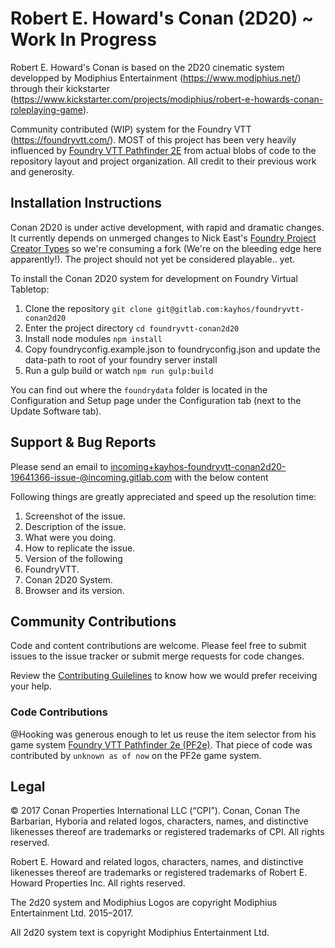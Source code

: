 # Robert E. Howard's Conan (2D20) ~ Work In Progress

Robert E. Howard's Conan is based on the 2D20 cinematic system developped by Modiphius Entertainment (https://www.modiphius.net/) through their kickstarter (https://www.kickstarter.com/projects/modiphius/robert-e-howards-conan-roleplaying-game).

Community contributed (WIP) system for the Foundry VTT (https://foundryvtt.com/). MOST of this project has been very heavily influenced by [Foundry VTT Pathfinder 2E](https://gitlab.com/hooking/foundry-vtt---pathfinder-2e) from actual blobs of code to the repository layout and project organization. All credit to their previous work and generosity. 

## Installation Instructions

Conan 2D20 is under active development, with rapid and dramatic changes. It currently depends on unmerged changes to Nick East's [Foundry Project Creator Types](https://gitlab.com/foundry-projects/foundry-pc/foundry-pc-typesTo) so we're consuming a fork (We're on the bleeding edge here apparently!). The project should not yet be considered playable.. yet. 

To install the Conan 2D20 system for development on Foundry Virtual Tabletop:

1. Clone the repository `git clone git@gitlab.com:kayhos/foundryvtt-conan2d20`
1. Enter the project directory `cd foundryvtt-conan2d20`
1. Install node modules `npm install`
1. Copy foundryconfig.example.json to foundryconfig.json and update the data-path to root of your foundry server install
1. Run a gulp build or watch `npm run gulp:build`

You can find out where the `foundrydata` folder is located in the Configuration and Setup page under the Configuration tab (next to the Update Software tab).

## Support & Bug Reports

Please send an email to incoming+kayhos-foundryvtt-conan2d20-19641366-issue-@incoming.gitlab.com with the below content

Following things are greatly appreciated and speed up the resolution time:
1. Screenshot of the issue.
2. Description of the issue.
3. What were you doing.
4. How to replicate the issue.
5. Version of the following
  1. FoundryVTT.
  2. Conan 2D20 System.
  3. Browser and its version.

## Community Contributions

Code and content contributions are welcome. Please feel free to submit issues to the issue tracker or submit merge requests for code changes. 

Review the [Contributing Guilelines](https://gitlab.com/kayhos/foundryvtt-conan2d20/-/blob/master/CONTRIBUTING.md) to know how we would prefer receiving your help.

### Code Contributions

@Hooking was generous enough to let us reuse the item selector from his game system [Foundry VTT Pathfinder 2e (PF2e)](https://gitlab.com/hooking/foundry-vtt---pathfinder-2e). That piece of code was contributed by `unknown as of now` on the PF2e game system.

## Legal

© 2017 Conan Properties International LLC (“CPI”). Conan, Conan The Barbarian, Hyboria and related logos, characters, names, and distinctive likenesses thereof are trademarks or registered trademarks of CPI. All rights reserved.

Robert E. Howard and related logos, characters, names, and distinctive likenesses thereof are trademarks or registered trademarks of Robert E. Howard Properties Inc. All rights reserved.

The 2d20 system and Modiphius Logos are copyright Modiphius Entertainment Ltd. 2015–2017. 

All 2d20 system text is copyright Modiphius Entertainment Ltd.
